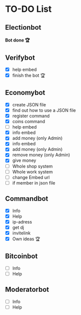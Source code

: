 # TO-DO List

## Electionbot
#### Bot done 🏆

## Verifybot
- [x] help embed
- [x] finish the bot 🏆

## Economybot
- [x] create JSON file
- [x] find out how to use a JSON file  
- [x] register command
- [x] coins command  
- [ ] help embed
- [x] info embed
- [x] add money (only Admin) 
- [x] info embed
- [x] add money (only Admin)
- [x] remove money (only Admin)  
- [x] give money
- [ ] Whole shop system
- [ ] Whole work system
- [ ] change Embed url
- [ ] if member in json file

## Commandbot
- [x] Info
- [x] Help
- [x] ip-adress
- [x] get dj
- [x] invitelink
- [x] Own ideas 🏆

## Bitcoinbot
- [ ] Info
- [ ] Help

## Moderatorbot
- [ ] Info
- [ ] Help